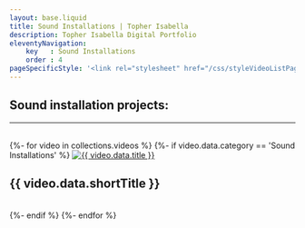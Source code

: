 ```yaml
---
layout: base.liquid
title: Sound Installations | Topher Isabella
description: Topher Isabella Digital Portfolio
eleventyNavigation:
    key   : Sound Installations
    order : 4
pageSpecificStyle: '<link rel="stylesheet" href="/css/styleVideoListPages.css" type="text/css">'
---
```

<section class="projects">
        <h1>Sound installation projects:</h1><hr/><br/>
{%- for video in collections.videos %}
{%- if video.data.category == 'Sound Installations' %}
        <video-link>
          <a href="{{ video.url }}"><img src="/media/video/{{ video.data.thumbnail }}" alt="{{ video.data.title }}"></a><h2>{{ video.data.shortTitle }}</h2><br />
        </video-link>
{%- endif %}
{%- endfor %}
      </section>